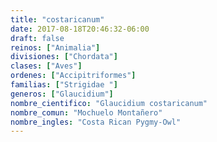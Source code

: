 ```yaml
---
title: "costaricanum"
date: 2017-08-18T20:46:32-06:00
draft: false
reinos: ["Animalia"]
divisiones: ["Chordata"]
clases: ["Aves"]
ordenes: ["Accipitriformes"]
familias: ["Strigidae "]
generos: ["Glaucidium"]
nombre_cientifico: "Glaucidium costaricanum"
nombre_comun: "Mochuelo Montañero"
nombre_ingles: "Costa Rican Pygmy-Owl"
---
```

